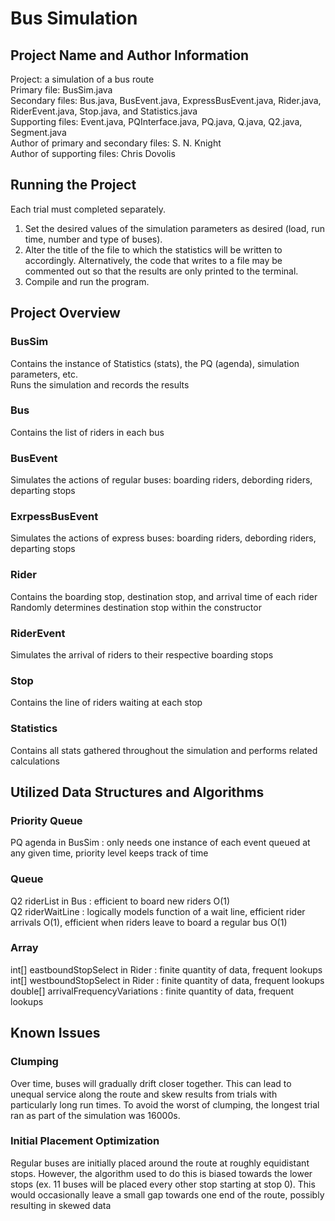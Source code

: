 # Bus Simulation

## Project Name and Author Information

Project: a simulation of a bus route  
Primary file: BusSim.java  
Secondary files:  Bus.java, BusEvent.java, ExpressBusEvent.java, Rider.java, RiderEvent.java, Stop.java, and Statistics.java  
Supporting files: Event.java, PQInterface.java, PQ.java, Q.java, Q2.java, Segment.java  
Author of primary and secondary files: S. N. Knight  
Author of supporting files: Chris Dovolis  

## Running the Project

Each trial must completed separately.  
1. Set the desired values of the simulation parameters as desired (load, run time, number and type of buses).
2. Alter the title of the file to which the statistics will be written to accordingly. Alternatively, the code that writes to a file may be commented out so that the results are only printed to the terminal.
3. Compile and run the program.

## Project Overview

### BusSim

Contains the instance of Statistics (stats), the PQ (agenda), simulation parameters, etc.   
Runs the simulation and records the results

### Bus

Contains the list of riders in each bus

### BusEvent

Simulates the actions of regular buses: boarding riders, debording riders, departing stops

### ExrpessBusEvent

Simulates the actions of express buses: boarding riders, debording riders, departing stops

### Rider

Contains the boarding stop, destination stop, and arrival time of each rider  
Randomly determines destination stop within the constructor

### RiderEvent

Simulates the arrival of riders to their respective boarding stops

### Stop

Contains the line of riders waiting at each stop

### Statistics

Contains all stats gathered throughout the simulation and performs related calculations

## Utilized Data Structures and Algorithms

### Priority Queue

PQ agenda in BusSim : only needs one instance of each event queued at any given time, priority level keeps track of time

### Queue

Q2 riderList in Bus : efficient to board new riders O(1)  
Q2 riderWaitLine : logically models function of a wait line, efficient rider arrivals O(1), efficient when riders leave to board a regular bus O(1)

### Array

int[] eastboundStopSelect in Rider : finite quantity of data, frequent lookups  
int[] westboundStopSelect in Rider : finite quantity of data, frequent lookups  
double[] arrivalFrequencyVariations : finite quantity of data, frequent lookups

## Known Issues

### Clumping

Over time, buses will gradually drift closer together. This can lead to unequal service along the route and skew results from trials with particularly long run times. To avoid the worst of clumping, the longest trial ran as part of the simulation was 16000s.

### Initial Placement Optimization

Regular buses are initially placed around the route at roughly equidistant stops. However, the algorithm used to do this is biased towards the lower stops (ex. 11 buses will be placed every other stop starting at stop 0). This would occasionally leave a small gap towards one end of the route, possibly resulting in skewed data

